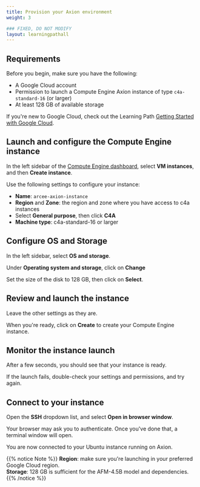 ```yaml
---
title: Provision your Axion environment
weight: 3

### FIXED, DO NOT MODIFY
layout: learningpathall
---
```


## Requirements

Before you begin, make sure you have the following:

- A Google Cloud account  
- Permission to launch a Compute Engine Axion instance of type `c4a-standard-16` (or larger)  
- At least 128 GB of available storage

If you're new to Google Cloud, check out the Learning Path [Getting Started with Google Cloud](/learning-paths/servers-and-cloud-computing/csp/google/).

## Launch and configure the Compute Engine instance

In the left sidebar of the [Compute Engine dashboard](https://console.cloud.google.com/compute), select **VM instances**, and then **Create instance**.

Use the following settings to configure your instance:

- **Name**: `arcee-axion-instance`  
- **Region** and **Zone**: the region and zone where you have access to c4a instances
- Select **General purpose**, then click **C4A**
- **Machine type**: c4a-standard-16 or larger

## Configure OS and Storage

In the left sidebar, select **OS and storage**.

Under **Operating system and storage**, click on **Change**

Set the size of the disk to 128 GB, then click on **Select**.

## Review and launch the instance

Leave the other settings as they are.

When you're ready, click on **Create** to create your Compute Engine instance.

## Monitor the instance launch

After a few seconds, you should see that your instance is ready.

If the launch fails, double-check your settings and permissions, and try again.

## Connect to your instance

Open the **SSH** dropdown list, and select **Open in browser window**.

Your browser may ask you to authenticate. Once you've done that, a terminal window will open.

You are now connected to your Ubuntu instance running on Axion.

{{% notice Note %}}
**Region**: make sure you're launching in your preferred Google Cloud region.  
**Storage**: 128 GB is sufficient for the AFM-4.5B model and dependencies.  
{{% /notice %}}

